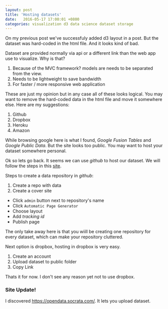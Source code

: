 ```yaml
---
layout: post
title: 'Hosting datasets'
date:   2016-05-17 17:00:01 +0800
categories: visualization d3 data science dataset storage
---
```


On my previous post we've successfuly added d3 layout in a post. But the dataset was hard-coded in the html file. And it looks kind of bad.

Dataset are provided normally via api or a different link than the web app use to visualize. Why is that? 

1. Because of the MVC framework? models are needs to be separated from the view.
2. Needs to be lightweight to save bandwidth
3. For faster / more responsive web application

These are just my opinion but in any case all of these looks logical. You may want to remove the hard-coded data in the html file and move it somewhere else. Here are my suggestions:

1. Github
2. Dropbox
3. Heroku
4. Amazon

While browsing google here is what I found, _Google Fusion Tables_ and _Google Public Data_. But the site looks too public. You may want to host your dataset somewhere personal. 

Ok so lets go back. It seems we can use _github_ to host our dataset. We will follow the steps in this [site](http://www.r-bloggers.com/data-on-github-the-easy-way-to-make-your-data-available/).

Steps to create a data repository in _github_:

1. Create a repo with data
2. Create a cover site
  * Click ```admin``` button next to repository's name
  * Click ```Automatic Page Generator```
  * Choose layout
  * Add _tracking id_
  * Publish page

The only take away here is that you wiill be creating one repository for every dataset, which can make your repository cluttered.

Next option is dropbox, hosting in dropbox is very easy. 

1. Create an account
2. Upload dataset to public folder
3. Copy Link

Thats it for now. I don't see any reason yet not to use dropbox.

### Site Update!

I discovered https://opendata.socrata.com/. It lets you upload dataset.